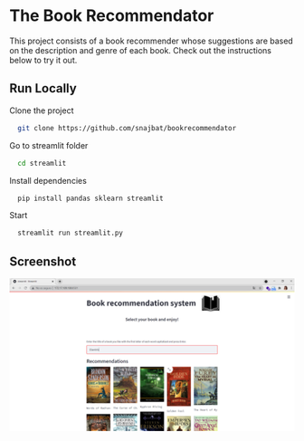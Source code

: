 # The Book Recommendator

This project consists of a book recommender whose suggestions are based on the description and genre of each book.
Check out the instructions below to try it out.


## Run Locally

Clone the project

```bash
  git clone https://github.com/snajbat/bookrecommendator
```

Go to streamlit folder

```bash
  cd streamlit
```

Install dependencies

```bash
  pip install pandas sklearn streamlit
```

Start

```bash
  streamlit run streamlit.py
```

  
## Screenshot

![App Screenshot](https://github.com/snajbat/bookrecommendator/blob/main/img/Captura%20de%20pantalla%20(8).png)

  
